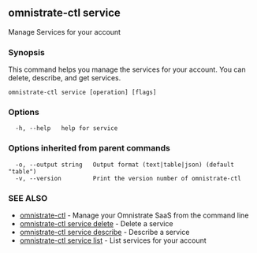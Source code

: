 ## omnistrate-ctl service

Manage Services for your account

### Synopsis

This command helps you manage the services for your account.
You can delete, describe, and get services.

```
omnistrate-ctl service [operation] [flags]
```

### Options

```
  -h, --help   help for service
```

### Options inherited from parent commands

```
  -o, --output string   Output format (text|table|json) (default "table")
  -v, --version         Print the version number of omnistrate-ctl
```

### SEE ALSO

- [omnistrate-ctl](omnistrate-ctl.md) - Manage your Omnistrate SaaS from the command line
- [omnistrate-ctl service delete](omnistrate-ctl_service_delete.md) - Delete a service
- [omnistrate-ctl service describe](omnistrate-ctl_service_describe.md) - Describe a service
- [omnistrate-ctl service list](omnistrate-ctl_service_list.md) - List services for your account
